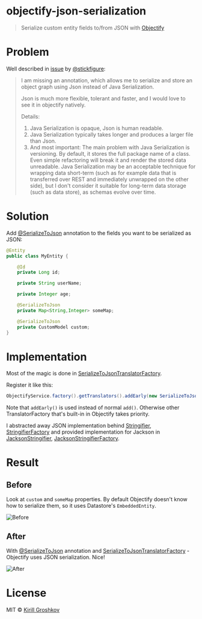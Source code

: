 
# objectify-json-serialization

> Serialize custom entity fields to/from JSON with [Objectify]

# Problem

Well described in [issue] by [@stickfigure](https://github.com/stickfigure):

> I am missing an annotation, which allows me to serialize and store an object graph using Json instead of Java Serialization.
> 
> Json is much more flexible, tolerant and faster, and I would love to see it in objectify natively.
> 
> Details:
> 
> 1.  Java Serialization is opaque, Json is human readable.
> 2. Java Serialization typically takes longer and produces a larger file than Json.
> 3. And most important: The main problem with Java Serialization is versioning. By default, it stores the full package name of a class. Even simple refactoring will break it and render the stored data unreadable. Java Serialization may be an acceptable technique for wrapping data short-term (such as for example data that is transferred over REST and immediately unwrapped on the other side), but I don't consider it suitable for long-term data storage (such as data store), as schemas evolve over time.

# Solution

Add [@SerializeToJson] annotation to the fields you want to be serialized as JSON:

```java
@Entity
public class MyEntity {

    @Id
    private Long id;

    private String userName;

    private Integer age;

    @SerializeToJson
    private Map<String,Integer> someMap;

    @SerializeToJson
    private CustomModel custom;
}

```

# Implementation

Most of the magic is done in [SerializeToJsonTranslatorFactory].

Register it like this:

```java
ObjectifyService.factory().getTranslators().addEarly(new SerializeToJsonTranslatorFactory(new JacksonStringifierFactory()));
````
    
Note that `addEarly()` is used instead of normal `add()`. Otherwise other TranslatorFactory that's built-in in Objectify takes priority.

I abstracted away JSON implementation behind [Stringifier], [StringifierFactory] and provided implementation for Jackson in  
[JacksonStringifier], [JacksonStringifierFactory].

# Result
## Before

Look at `custom` and `someMap` properties. By default Objectify doesn't know how to serialize them, so it uses Datastore's `EmbeddedEntity`.

![Before][before]


## After

With [@SerializeToJson] annotation and [SerializeToJsonTranslatorFactory] - Objectify uses JSON serialization. Nice!

![After][after]

# License
MIT © [Kirill Groshkov](https://github.com/kirillgroshkov)


[before]: https://raw.githubusercontent.com/kirillgroshkov/objectify-json-serialization/master/screens/before.png
[after]: https://raw.githubusercontent.com/kirillgroshkov/objectify-json-serialization/master/screens/after.png
[@SerializeToJson]: https://github.com/kirillgroshkov/objectify-json-serialization/blob/master/src/main/java/app/ofy/SerializeToJson.java
[SerializeToJsonTranslatorFactory]: https://github.com/kirillgroshkov/objectify-json-serialization/blob/master/src/main/java/app/ofy/SerializeToJsonTranslatorFactory.java
[Stringifier]: https://github.com/kirillgroshkov/objectify-json-serialization/blob/master/src/main/java/app/ofy/Stringifier.java
[StringifierFactory]: https://github.com/kirillgroshkov/objectify-json-serialization/blob/master/src/main/java/app/ofy/StringifierFactory.java
[JacksonStringifier]: https://github.com/kirillgroshkov/objectify-json-serialization/blob/master/src/main/java/app/ofy/JacksonStringifier.java
[JacksonStringifierFactory]: https://github.com/kirillgroshkov/objectify-json-serialization/blob/master/src/main/java/app/ofy/JacksonStringifierFactory.java
[objectify]: https://github.com/objectify/objectify
[issue]: https://github.com/objectify/objectify/issues/244

